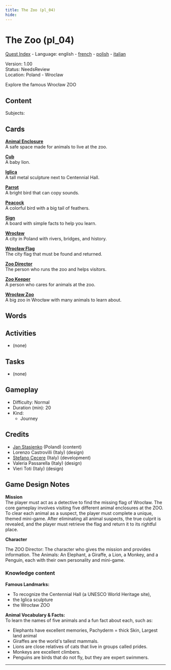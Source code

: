 ```yaml
---
title: The Zoo (pl_04)
hide:
---
```


# The Zoo (pl_04)
[Quest Index](./index.md) - Language: english - [french](./pl_04.fr.md) - [polish](./pl_04.pl.md) - [italian](./pl_04.it.md)

Version: 1.00  
Status: NeedsReview  
Location: Poland - Wroclaw

Explore the famous Wrocław ZOO

## Content
Subjects: 



## Cards
**[Animal Enclosure](../cards/index.md#animal_enclosure)**  
A safe space made for animals to live at the zoo.  

**[Cub](../cards/index.md#cub)**  
A baby lion.  

**[Iglica](../cards/index.md#iglica)**  
A tall metal sculpture next to Centennial Hall.  

**[Parrot](../cards/index.md#parrot)**  
A bright bird that can copy sounds.  

**[Peacock](../cards/index.md#peacock)**  
A colorful bird with a big tail of feathers.  

**[Sign](../cards/index.md#sign)**  
A board with simple facts to help you learn.  

**[Wrocław](../cards/index.md#wroclaw)**  
A city in Poland with rivers, bridges, and history.  

**[Wrocław Flag](../cards/index.md#wroclaw_flag)**  
The city flag that must be found and returned.  

**[Zoo Director](../cards/index.md#zoo_director)**  
The person who runs the zoo and helps visitors.  

**[Zoo Keeper](../cards/index.md#zoo_keeper)**  
A person who cares for animals at the zoo.  

**[Wrocław Zoo](../cards/index.md#wroclaw_zoo)**  
A big zoo in Wrocław with many animals to learn about.  

## Words
## Activities
- (none)

## Tasks
- (none)
## Gameplay
- Difficulty: Normal
- Duration (min): 20
- Kind:
  - Journey
## Credits
- [Jan Stasienko](mailto:jan.stasienko@dsw.edu.pl) (Poland) (content)
- Lorenzo Castrovilli (Italy) (design)
- [Stefano Cecere](https://stefanocecere.com) (Italy) (development)
- Valeria Passarella (Italy) (design)
- Vieri Toti (Italy) (design)

## Game Design Notes

**Mission**  
The player must act as a detective to find the missing flag of Wrocław. The core gameplay involves visiting five different animal enclosures at the ZOO. To clear each animal as a suspect, the player must complete a unique, themed mini-game. After eliminating all animal suspects, the true culprit is revealed, and the player must retrieve the flag and return it to its rightful place.

**Character**

The ZOO Director: The character who gives the mission and provides information.
The Animals: An Elephant, a Giraffe, a Lion, a Monkey, and a Penguin, each with their own personality and mini-game.

### Knowledge content
**Famous Landmarks:**   

- To recognize the Centennial Hall (a UNESCO World Heritage site), 
- the Iglica sculpture
- the Wrocław ZOO

**Animal Vocabulary & Facts:**  
To learn the names of five animals and a fun fact about each, such as:

- Elephants have excellent memories, Pachyderm = thick Skin, Largest land animal
- Giraffes are the world's tallest mammals.
- Lions are close relatives of cats that live in groups called prides.
- Monkeys are excellent climbers.
- Penguins are birds that do not fly, but they are expert swimmers.


---

